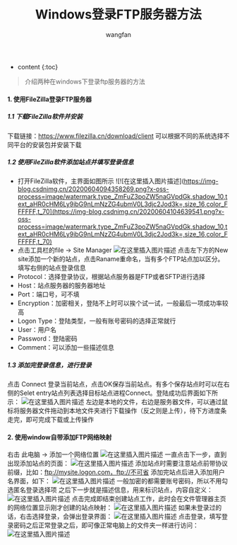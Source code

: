 ﻿---
layout: post
title:  Windows登录FTP服务器方法
categories: Android
tags:   Windows FTP
author: wangfan
---

* content
{:toc}
>介绍两种在windows下登录ftp服务器的方法
#### 1. 使用FileZilla登录FTP服务器
##### 1.1 下载FileZilla软件并安装
下载链接：https://www.filezilla.cn/download/client
可以根据不同的系统选择不同平台的安装包并安装下载
##### 1.2 使用FileZilla软件添加站点并填写登录信息
- 打开FileZilla软件，主界面如图所示
![!\[在这里插入图片描述\](https://img-blog.csdnimg.cn/20200604094358269.png?x-oss-process=image/watermark,type_ZmFuZ3poZW5naGVpdGk,shadow_10,text_aHR0cHM6Ly9ibG9nLmNzZG4ubmV0L3djc2Jod3k=,size_16,color_FFFFFF,t_70](https://img-blog.csdnimg.cn/20200604104639541.png?x-oss-process=image/watermark,type_ZmFuZ3poZW5naGVpdGk,shadow_10,text_aHR0cHM6Ly9ibG9nLmNzZG4ubmV0L3djc2Jod3k=,size_16,color_FFFFFF,t_70)
- 点击工具栏的file -> Site Manager
![在这里插入图片描述](https://img-blog.csdnimg.cn/20200604094604250.png?x-oss-process=image/watermark,type_ZmFuZ3poZW5naGVpdGk,shadow_10,text_aHR0cHM6Ly9ibG9nLmNzZG4ubmV0L3djc2Jod3k=,size_16,color_FFFFFF,t_70)
点击左下方的New site添加一个新的站点，点击Raname重命名，当有多个FTP站点加以区分。填写右侧的站点登录信息
- Protocol：选择登录协议，根据站点服务器是FTP或者SFTP进行选择
- Host：站点服务器的服务器地址
- Port：端口号，可不填
- Encryption：加密相关，登陆不上时可以挨个试一试，一般最后一项成功率较高
- Logon Type：登陆类型，一般有账号密码的选择正常就行
- User：用户名
- Password：登陆密码
- Comment：可以添加一些描述信息
##### 1.3 添加完登录信息，进行登录
点击 Connect 登录当前站点，点击OK保存当前站点。有多个保存站点时可以在右侧的Selet entry站点列表选择目标站点进程Connect。登陆成功后界面如下所示：
![在这里插入图片描述](https://img-blog.csdnimg.cn/20200604104656133.png?x-oss-process=image/watermark,type_ZmFuZ3poZW5naGVpdGk,shadow_10,text_aHR0cHM6Ly9ibG9nLmNzZG4ubmV0L3djc2Jod3k=,size_16,color_FFFFFF,t_70)
左边是本地的文件，右边是服务器文件，可以通过鼠标将服务器文件拖动到本地文件夹进行下载操作（反之则是上传），待下方进度条走完，即可完成下载或上传操作

#### 2. 使用window自带添加FTP网络映射
右击 此电脑 -> 添加一个网络位置
![在这里插入图片描述](https://img-blog.csdnimg.cn/20200604102942355.png?x-oss-process=image/watermark,type_ZmFuZ3poZW5naGVpdGk,shadow_10,text_aHR0cHM6Ly9ibG9nLmNzZG4ubmV0L3djc2Jod3k=,size_16,color_FFFFFF,t_70)
一直点击下一步，直到出现添加站点的页面：
![在这里插入图片描述](https://img-blog.csdnimg.cn/20200604103100179.png?x-oss-process=image/watermark,type_ZmFuZ3poZW5naGVpdGk,shadow_10,text_aHR0cHM6Ly9ibG9nLmNzZG4ubmV0L3djc2Jod3k=,size_16,color_FFFFFF,t_70)
添加站点时需要注意站点前带协议前缀，比如：ftp://mysite.logon.com，ftp://不可省
添加完站点后进入添加用户名界面，如下：
![在这里插入图片描述](https://img-blog.csdnimg.cn/20200604103448812.png?x-oss-process=image/watermark,type_ZmFuZ3poZW5naGVpdGk,shadow_10,text_aHR0cHM6Ly9ibG9nLmNzZG4ubmV0L3djc2Jod3k=,size_16,color_FFFFFF,t_70)
一般加密的都需要账号密码，所以不用勾选匿名登录选择项
之后下一步就是描述信息，用来标识站点，内容自定义：
![在这里插入图片描述](https://img-blog.csdnimg.cn/20200604103657553.png?x-oss-process=image/watermark,type_ZmFuZ3poZW5naGVpdGk,shadow_10,text_aHR0cHM6Ly9ibG9nLmNzZG4ubmV0L3djc2Jod3k=,size_16,color_FFFFFF,t_70)
点击完成即结束创建站点工作，此时会在文件管理器主页的网络位置显示刚才创建的站点映射：
![在这里插入图片描述](https://img-blog.csdnimg.cn/20200604103920275.png?x-oss-process=image/watermark,type_ZmFuZ3poZW5naGVpdGk,shadow_10,text_aHR0cHM6Ly9ibG9nLmNzZG4ubmV0L3djc2Jod3k=,size_16,color_FFFFFF,t_70)
如果未登录过的话，右击选择登录，会弹出登录界面：
![在这里插入图片描述](https://img-blog.csdnimg.cn/20200604104245159.png?x-oss-process=image/watermark,type_ZmFuZ3poZW5naGVpdGk,shadow_10,text_aHR0cHM6Ly9ibG9nLmNzZG4ubmV0L3djc2Jod3k=,size_16,color_FFFFFF,t_70)
点击登录，填写登录密码之后正常登录之后，即可像正常电脑上的文件夹一样进行访问：
![在这里插入图片描述](https://img-blog.csdnimg.cn/20200604104420604.png?x-oss-process=image/watermark,type_ZmFuZ3poZW5naGVpdGk,shadow_10,text_aHR0cHM6Ly9ibG9nLmNzZG4ubmV0L3djc2Jod3k=,size_16,color_FFFFFF,t_70)


